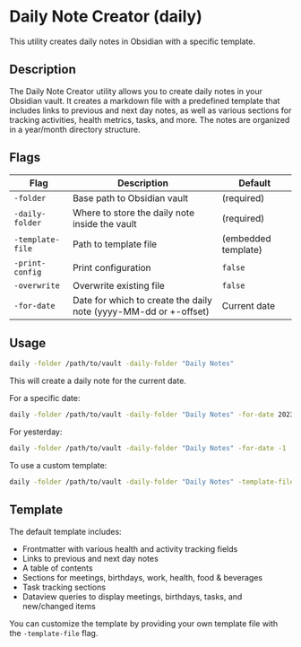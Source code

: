 # Daily Note Creator (daily)

This utility creates daily notes in Obsidian with a specific template.

## Description

The Daily Note Creator utility allows you to create daily notes in your Obsidian vault. It creates a markdown file with
a predefined template that includes links to previous and next day notes, as well as various sections for tracking
activities, health metrics, tasks, and more. The notes are organized in a year/month directory structure.

## Flags

| Flag             | Description                                                      | Default             |
|------------------|------------------------------------------------------------------|---------------------|
| `-folder`        | Base path to Obsidian vault                                      | (required)          |
| `-daily-folder`  | Where to store the daily note inside the vault                   | (required)          |
| `-template-file` | Path to template file                                            | (embedded template) |
| `-print-config`  | Print configuration                                              | `false`             |
| `-overwrite`     | Overwrite existing file                                          | `false`             |
| `-for-date`      | Date for which to create the daily note (yyyy-MM-dd or +-offset) | Current date        |

## Usage

```bash
daily -folder /path/to/vault -daily-folder "Daily Notes"
```

This will create a daily note for the current date.

For a specific date:

```bash
daily -folder /path/to/vault -daily-folder "Daily Notes" -for-date 2023-09-15
```

For yesterday:

```bash
daily -folder /path/to/vault -daily-folder "Daily Notes" -for-date -1
```

To use a custom template:

```bash
daily -folder /path/to/vault -daily-folder "Daily Notes" -template-file /path/to/template.md
```

## Template

The default template includes:

- Frontmatter with various health and activity tracking fields
- Links to previous and next day notes
- A table of contents
- Sections for meetings, birthdays, work, health, food & beverages
- Task tracking sections
- Dataview queries to display meetings, birthdays, tasks, and new/changed items

You can customize the template by providing your own template file with the `-template-file` flag.